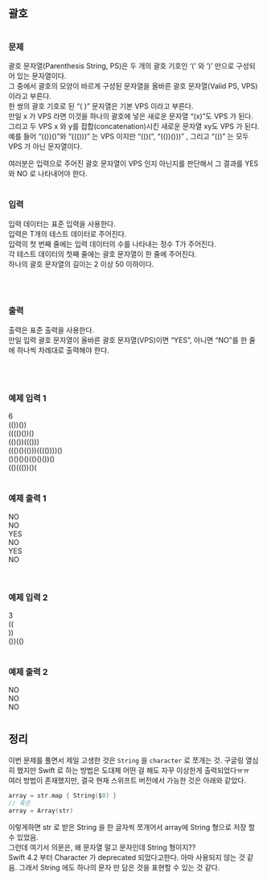 ## 괄호 
#

### 문제
괄호 문자열(Parenthesis String, PS)은 두 개의 괄호 기호인 ‘(’ 와 ‘)’ 만으로 구성되어 있는 문자열이다.  
 그 중에서 괄호의 모양이 바르게 구성된 문자열을 올바른 괄호 문자열(Valid PS, VPS)이라고 부른다.  
  한 쌍의 괄호 기호로 된 “( )” 문자열은 기본 VPS 이라고 부른다.  
   만일 x 가 VPS 라면 이것을 하나의 괄호에 넣은 새로운 문자열 “(x)”도 VPS 가 된다.  
    그리고 두 VPS x 와 y를 접합(concatenation)시킨 새로운 문자열 xy도 VPS 가 된다.  
     예를 들어 “(())()”와 “((()))” 는 VPS 이지만 “(()(”, “(())()))” , 그리고 “(()” 는 모두 VPS 가 아닌 문자열이다. 
<br>

여러분은 입력으로 주어진 괄호 문자열이 VPS 인지 아닌지를 판단해서 그 결과를 YES 와 NO 로 나타내어야 한다.   

#

### 입력
입력 데이터는 표준 입력을 사용한다.   
입력은 T개의 테스트 데이터로 주어진다.  
 입력의 첫 번째 줄에는 입력 데이터의 수를 나타내는 정수 T가 주어진다.  
  각 테스트 데이터의 첫째 줄에는 괄호 문자열이 한 줄에 주어진다.  
   하나의 괄호 문자열의 길이는 2 이상 50 이하이다. 

<br>
<br>

### 출력
출력은 표준 출력을 사용한다.  
 만일 입력 괄호 문자열이 올바른 괄호 문자열(VPS)이면 “YES”, 아니면 “NO”를 한 줄에 하나씩 차례대로 출력해야 한다.   
 <br>
 <br>

#

### 예제 입력 1
6  
(())())  
(((()())()  
(()())((()))  
((()()(()))(((())))()  
()()()()(()()())()  
(()((())()(  
<br>

### 예제 출력 1
NO  
NO  
YES  
NO  
YES  
NO  

<br>

### 예제 입력 2 
3  
((  
))  
())(()  
<br>

### 예제 출력 2 
NO  
NO  
NO  


#

## 정리
이번 문제를 풀면서 제일 고생한 것은 `String` 을 `character` 로 쪼개는 것. 구글링 열심히 했지만 Swift 로 하는 방법은 도대체 어떤 걸 해도 자꾸 이상한게 출력되었다ㅠㅠ  
여러 방법이 존재했지만, 결국 현재 스위프트 버전에서 가능한 것은 아래와 같았다.  
```swift
array = str.map { String($0) }
// 혹은
array = Array(str)
```
이렇게하면 str 로 받은 String 을 한 글자씩 쪼개어서 array에 String 형으로 저장 할 수 있었음.  
그런데 여기서 의문은, 왜 문자열 말고 문자인데 String 형이지??  
Swift 4.2 부터 Character 가 deprecated 되었다고한다. 아마 사용되지 않는 것 같음. 그래서 String 에도 하나의 문자 만 담은 것을 표현할 수 있는 것 같다. 
